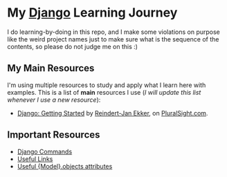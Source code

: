 # My [Django](https://www.djangoproject.com/) Learning Journey
I do learning-by-doing in this repo, and I make some violations on purpose like the weird project names just to make sure what is the sequence of the contents, so please do not judge me on this :)

## My Main Resources
I'm using multiple resources to study and apply what I learn here with examples. This is a list of **main** resources I use (_I will update this list whenever I use a new resource_):
* [Django: Getting Started](https://app.pluralsight.com/library/courses/django-getting-started/) by [Reindert-Jan Ekker](https://app.pluralsight.com/profile/author/reindertjan-ekker), on [PluralSight.com](https://www.pluralsight.com/).

## Important Resources
* [Django Commands](resources/COMMANDS.md)
* [Useful Links](resources/LINKS.md)
* [Useful {Model}.objects attributes](resources/OBJECTS_METHODS.md)